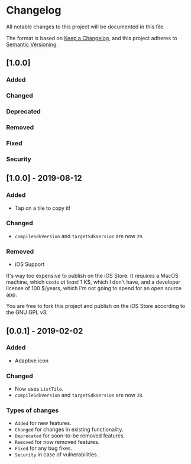# Changelog

All notable changes to this project will be documented in this file.

The format is based on [Keep a Changelog](https://keepachangelog.com/), and this project adheres to [Semantic Versioning](https://semver.org/).

## [1.0.0]

### Added

### Changed

### Deprecated

### Removed

### Fixed

### Security

## [1.0.0] - 2019-08-12

### Added

* Tap on a tile to copy it!

### Changed

* `compileSdkVersion` and `targetSdkVersion` are now `29`.

### Removed

* iOS Support

It's way too expensive to publish on the iOS Store. It requires a MacOS machine, which costs *at least* 1 K$, which I don't have, and a developer license of 100 $/years, which I'm not going to spend for an open source app.

You are free to fork this project and publish on the iOS Store according to the GNU GPL v3.

## [0.0.1] - 2019-02-02

### Added

* Adaptive icon

### Changed

* Now uses `ListTile`.
* `compileSdkVersion` and `targetSdkVersion` are now `28`.

### Types of changes

* `Added` for new features.
* `Changed` for changes in existing functionality.
* `Deprecated` for soon-to-be removed features.
* `Removed` for now removed features.
* `Fixed` for any bug fixes.
* `Security` in case of vulnerabilities.
